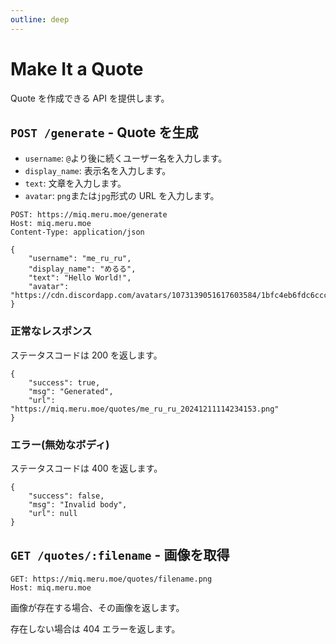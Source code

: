 ```yaml
---
outline: deep
---
```


# Make It a Quote

Quote を作成できる API を提供します。

## `POST /generate` - Quote を生成

- `username`: `@`より後に続くユーザー名を入力します。
- `display_name`: 表示名を入力します。
- `text`: 文章を入力します。
- `avatar`: `png`または`jpg`形式の URL を入力します。

```
POST: https://miq.meru.moe/generate
Host: miq.meru.moe
Content-Type: application/json

{
	"username": "me_ru_ru",
	"display_name": "めるる",
	"text": "Hello World!",
	"avatar": "https://cdn.discordapp.com/avatars/1073139051617603584/1bfc4eb6fdc6ccc5ac754c6b7c5adeb9.png"
}
```

### 正常なレスポンス

ステータスコードは 200 を返します。

```
{
	"success": true,
	"msg": "Generated",
	"url": "https://miq.meru.moe/quotes/me_ru_ru_20241211114234153.png"
}
```

### エラー(無効なボディ)

ステータスコードは 400 を返します。

```
{
	"success": false,
	"msg": "Invalid body",
	"url": null
}
```

## `GET /quotes/:filename` - 画像を取得

```
GET: https://miq.meru.moe/quotes/filename.png
Host: miq.meru.moe
```

画像が存在する場合、その画像を返します。

存在しない場合は 404 エラーを返します。
